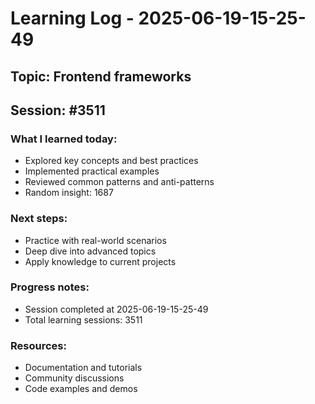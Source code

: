 # Learning Log - 2025-06-19-15-25-49

## Topic: Frontend frameworks
## Session: #3511

### What I learned today:
- Explored key concepts and best practices
- Implemented practical examples  
- Reviewed common patterns and anti-patterns
- Random insight: 1687

### Next steps:
- Practice with real-world scenarios
- Deep dive into advanced topics
- Apply knowledge to current projects

### Progress notes:
- Session completed at 2025-06-19-15-25-49
- Total learning sessions: 3511

### Resources:
- Documentation and tutorials
- Community discussions
- Code examples and demos
